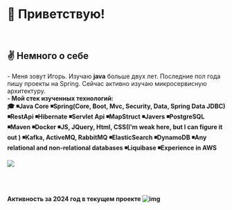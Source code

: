
<h1>👋 Приветствую!</h1>

<br>
<h2>✌️ Немного о себе </h2>
<p> - Меня зовут Игорь. Изучаю <b>java</b> больше двух лет. Последние пол года пишу проекты на Spring. Сейчас активно изучаю микросервисную архитектуру.
<br>
    <b>
    - Мой стек изученных технологий:<br>
       🎓 ◾️Java Core
◾️Spring(Core, Boot, Mvc, Security, Data, Spring Data JDBC)
◾️RestApi
◾️Hibernate
◾️Servlet Api
◾️MapStruct
◾️Javers
◾️PostgreSQL
◾️Maven
◾️Docker
◾️JS, JQuery, Html, CSS(I'm weak here, but I can figure it out )
◾️Kafka, ActiveMQ, RabbitMQ
◾️ElasticSearch
◾️DynamoDB
◾️Any relational and non-relational databases
◾️Liquibase
◾️Experience in AWS
    <b/>
    
</p>
</a> <a href="https://github.com/igornoroc/github-readme-stats"><img align="center" src="https://github-readme-stats.vercel.app/api/top-langs/?username=igornoroc&layout=compact&theme=buefy&hide_border=true" /></a>
    
<!---
IgorNoroc/IgorNoroc is a ✨ special ✨ repository because its `README.md` (this file) appears on your GitHub profile.
You can click the Preview link to take a look at your changes.
--->

<br>
<br>
<br>
<br>


Активность за 2024 год в текущем проекте
![img](https://github.com/user-attachments/assets/dea4e80b-7042-4b1c-86bc-1ee655aa1cdd)

